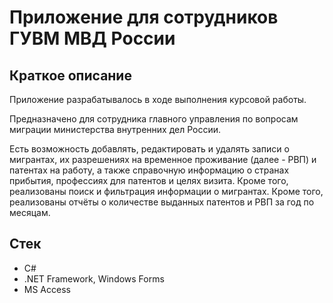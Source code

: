 # Приложение для сотрудников ГУВМ МВД России

## Краткое описание

Приложение разрабатывалось в ходе выполнения курсовой работы.

Предназначено для сотрудника главного управления по вопросам миграции министерства внутренних дел России.

Есть возможность добавлять, редактировать и удалять записи о мигрантах, их разрешениях на временное проживание (далее - РВП) и патентах на работу, а также справочную информацию о странах прибытия, профессиях для патентов и целях визита. Кроме того, реализованы поиск и фильтрация информации о мигрантах. Кроме того, реализованы отчёты о количестве выданных патентов и РВП за год по месяцам.

## Стек

- C#
- .NET Framework, Windows Forms
- MS Access